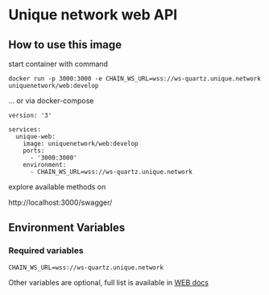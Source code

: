 # Unique network web API

## How to use this image
start container with command 

```shell
docker run -p 3000:3000 -e CHAIN_WS_URL=wss://ws-quartz.unique.network uniquenetwork/web:develop
```

... or via docker-compose

```
version: '3'

services:
  unique-web:
    image: uniquenetwork/web:develop
    ports:
      - '3000:3000'
    environment:
      - CHAIN_WS_URL=wss://ws-quartz.unique.network
```

explore available methods on

http://localhost:3000/swagger/

## Environment Variables

### Required variables

```
CHAIN_WS_URL=wss://ws-quartz.unique.network
```

Other variables are optional, full list is available in [WEB docs](../packages/web#sdk-deployment---getting-started-guide)
